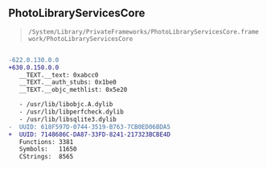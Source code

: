 ## PhotoLibraryServicesCore

> `/System/Library/PrivateFrameworks/PhotoLibraryServicesCore.framework/PhotoLibraryServicesCore`

```diff

-622.0.130.0.0
+630.0.150.0.0
   __TEXT.__text: 0xabcc0
   __TEXT.__auth_stubs: 0x1be0
   __TEXT.__objc_methlist: 0x5e20

   - /usr/lib/libobjc.A.dylib
   - /usr/lib/libperfcheck.dylib
   - /usr/lib/libsqlite3.dylib
-  UUID: 618F597D-0744-3519-B763-7CB0ED06BDA5
+  UUID: 7148686C-DA87-33FD-8241-217323BCBE4D
   Functions: 3381
   Symbols:   11650
   CStrings:  8565

```
